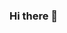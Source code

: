 ### Hi there 👋

<!--
**kennethvega/kennethvega** is a ✨ _special_ ✨ repository because its `README.md` (this file) appears on your GitHub profile.

Here are some ideas to get you started:

![GitHub Stats](https://github-readme-stats.vercel.app/api?username=kennethvega&theme=radical)
